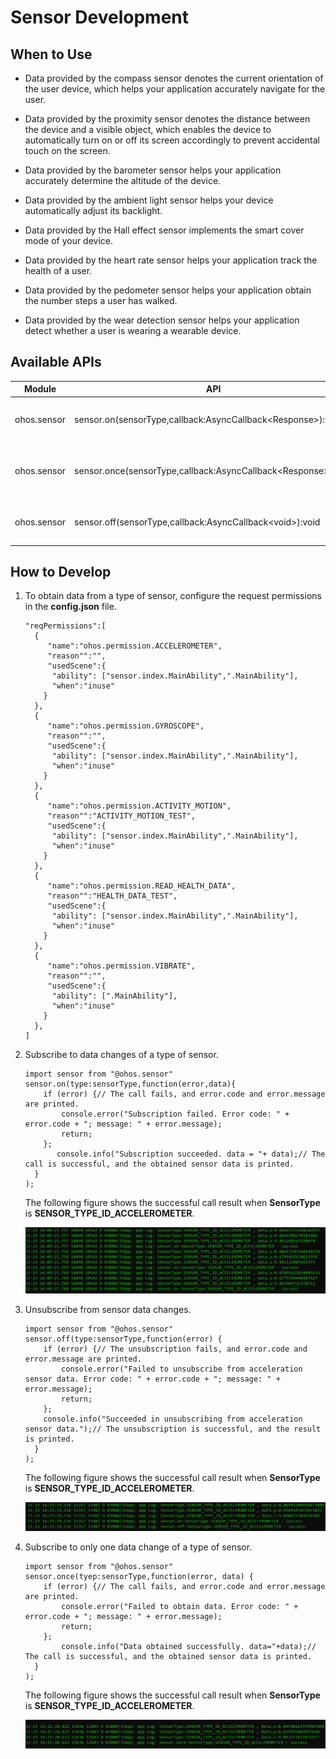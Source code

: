 # Sensor Development


## When to Use

- Data provided by the compass sensor denotes the current orientation of the user device, which helps your application accurately navigate for the user.

- Data provided by the proximity sensor denotes the distance between the device and a visible object, which enables the device to automatically turn on or off its screen accordingly to prevent accidental touch on the screen.

- Data provided by the barometer sensor helps your application accurately determine the altitude of the device.

- Data provided by the ambient light sensor helps your device automatically adjust its backlight.

- Data provided by the Hall effect sensor implements the smart cover mode of your device.

- Data provided by the heart rate sensor helps your application track the health of a user.

- Data provided by the pedometer sensor helps your application obtain the number steps a user has walked.

- Data provided by the wear detection sensor helps your application detect whether a user is wearing a wearable device.


## Available APIs

  | Module | API | Description | 
| -------- | -------- | -------- |
| ohos.sensor | sensor.on(sensorType,callback:AsyncCallback&lt;Response&gt;):void | Subscribes to data changes of a type of sensor. | 
| ohos.sensor | sensor.once(sensorType,callback:AsyncCallback&lt;Response&gt;):void | Subscribes to only one data change of a type of sensor. | 
| ohos.sensor | sensor.off(sensorType,callback:AsyncCallback&lt;void&gt;):void | Unsubscribes from sensor data changes. | 


## How to Develop

1. To obtain data from a type of sensor, configure the request permissions in the **config.json** file.
  
   ```
   "reqPermissions":[
     {
        "name":"ohos.permission.ACCELEROMETER",
        "reason"":"", 
        "usedScene":{
         "ability": ["sensor.index.MainAbility",".MainAbility"],
         "when":"inuse"
       }
     },
     {
        "name":"ohos.permission.GYROSCOPE",
        "reason"":"", 
        "usedScene":{
         "ability": ["sensor.index.MainAbility",".MainAbility"],
         "when":"inuse"
       }
     },
     {
        "name":"ohos.permission.ACTIVITY_MOTION",
        "reason"":"ACTIVITY_MOTION_TEST", 
        "usedScene":{
         "ability": ["sensor.index.MainAbility",".MainAbility"],
         "when":"inuse"
       }
     },
     {
        "name":"ohos.permission.READ_HEALTH_DATA",
        "reason"":"HEALTH_DATA_TEST", 
        "usedScene":{
         "ability": ["sensor.index.MainAbility",".MainAbility"],
         "when":"inuse"
       }
     },
     {
        "name":"ohos.permission.VIBRATE",
        "reason"":"", 
        "usedScene":{
         "ability": [".MainAbility"],
         "when":"inuse"
       }
     },
   ]
   ```

2. Subscribe to data changes of a type of sensor.
  
   ```
   import sensor from "@ohos.sensor"
   sensor.on(type:sensorType,function(error,data){
       if (error) {// The call fails, and error.code and error.message are printed.
           console.error("Subscription failed. Error code: " + error.code + "; message: " + error.message);
           return;
       };
          console.info("Subscription succeeded. data = "+ data);// The call is successful, and the obtained sensor data is printed.
     }
   );
   ```

   The following figure shows the successful call result when **SensorType** is **SENSOR_TYPE_ID_ACCELEROMETER**.

   ![en-us_image_0000001241693881](figures/en-us_image_0000001241693881.png)

3. Unsubscribe from sensor data changes.
  
   ```
   import sensor from "@ohos.sensor"
   sensor.off(type:sensorType,function(error) {
       if (error) {// The unsubscription fails, and error.code and error.message are printed.
           console.error("Failed to unsubscribe from acceleration sensor data. Error code: " + error.code + "; message: " + error.message);
           return;
       };
       console.info("Succeeded in unsubscribing from acceleration sensor data.");// The unsubscription is successful, and the result is printed.
     }
   );
   ```

   The following figure shows the successful call result when **SensorType** is **SENSOR_TYPE_ID_ACCELEROMETER**.

   ![en-us_image_0000001196654004](figures/en-us_image_0000001196654004.png)

4. Subscribe to only one data change of a type of sensor.
  
   ```
   import sensor from "@ohos.sensor"
   sensor.once(tyep:sensorType,function(error, data) {
       if (error) {// The call fails, and error.code and error.message are printed.
           console.error("Failed to obtain data. Error code: " + error.code + "; message: " + error.message);
           return;
       };
           console.info("Data obtained successfully. data="+data);// The call is successful, and the obtained sensor data is printed.
     }
   );
   ```

   The following figure shows the successful call result when **SensorType** is **SENSOR_TYPE_ID_ACCELEROMETER**.

   ![en-us_image_0000001241733907](figures/en-us_image_0000001241733907.png)
